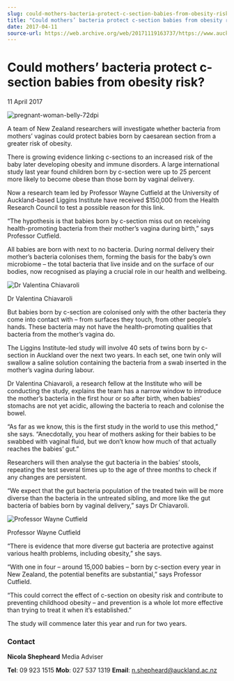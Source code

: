 ```yaml
---
slug: could-mothers-bacteria-protect-c-section-babies-from-obesity-risk
title: "Could mothers’ bacteria protect c-section babies from obesity risk?"
date: 2017-04-11
source-url: https://web.archive.org/web/20171119163737/https://www.auckland.ac.nz/en/about/news-events-and-notices/news/news-2017/04/could-mothers-bacteria-protect-c-section-babies-from-obesity-risk.html
---
```

Could mothers’ bacteria protect c-section babies from obesity risk?
===================================================================

11 April 2017

![pregnant-woman-belly-72dpi](https://www.auckland.ac.nz/en/about/news-events-and-notices/news/news-2017/04/could-mothers-bacteria-protect-c-section-babies-from-obesity-risk/_jcr_content/par/textimage/image.img.jpg/1491885621857.jpg "pregnant-woman-belly-72dpi")

A team of New Zealand researchers will investigate whether bacteria from mothers’ vaginas could protect babies born by caesarean section from a greater risk of obesity.

There is growing evidence linking c-sections to an increased risk of the baby later developing obesity and immune disorders. A large international study last year found children born by c-section were up to 25 percent more likely to become obese than those born by vaginal delivery.

Now a research team led by Professor Wayne Cutfield at the University of Auckland-based Liggins Institute have received $150,000 from the Health Research Council to test a possible reason for this link.

“The hypothesis is that babies born by c-section miss out on receiving health-promoting bacteria from their mother’s vagina during birth,” says Professor Cutfield.

All babies are born with next to no bacteria. During normal delivery their mother’s bacteria colonises them, forming the basis for the baby’s own microbiome – the total bacteria that live inside and on the surface of our bodies, now recognised as playing a crucial role in our health and wellbeing.

![Dr Valentina Chiavaroli](https://www.auckland.ac.nz/en/about/news-events-and-notices/news/news-2017/04/could-mothers-bacteria-protect-c-section-babies-from-obesity-risk/_jcr_content/par/textimage_0/image.img.jpg/1491885829970.jpg "Dr Valentina Chiavaroli")

Dr Valentina Chiavaroli

But babies born by c-section are colonised only with the other bacteria they come into contact with – from surfaces they touch, from other people’s hands. These bacteria may not have the health-promoting qualities that bacteria from the mother’s vagina do.

The Liggins Institute-led study will involve 40 sets of twins born by c-section in Auckland over the next two years. In each set, one twin only will swallow a saline solution containing the bacteria from a swab inserted in the mother’s vagina during labour.

Dr Valentina Chiavaroli, a research fellow at the Institute who will be conducting the study, explains the team has a narrow window to introduce the mother’s bacteria in the first hour or so after birth, when babies’ stomachs are not yet acidic, allowing the bacteria to reach and colonise the bowel.

“As far as we know, this is the first study in the world to use this method,” she says. “Anecdotally, you hear of mothers asking for their babies to be swabbed with vaginal fluid, but we don’t know how much of that actually reaches the babies’ gut.”

Researchers will then analyse the gut bacteria in the babies’ stools, repeating the test several times up to the age of three months to check if any changes are persistent.

“We expect that the gut bacteria population of the treated twin will be more diverse than the bacteria in the untreated sibling, and more like the gut bacteria of babies born by vaginal delivery,” says Dr Chiavaroli.

![Professor Wayne Cutfield](https://www.auckland.ac.nz/en/about/news-events-and-notices/news/news-2017/04/could-mothers-bacteria-protect-c-section-babies-from-obesity-risk/_jcr_content/par/textimage_1/image.img.jpg/1491885812727.jpg "Professor Wayne Cutfield")

Professor Wayne Cutfield

“There is evidence that more diverse gut bacteria are protective against various health problems, including obesity,” she says.

“With one in four – around 15,000 babies – born by c-section every year in New Zealand, the potential benefits are substantial,” says Professor Cutfield.

“This could correct the effect of c-section on obesity risk and contribute to preventing childhood obesity – and prevention is a whole lot more effective than trying to treat it when it’s established.”

The study will commence later this year and run for two years.

### **Contact**

**Nicola Shepheard** Media Adviser

**Tel**: 09 923 1515 **Mob**: 027 537 1319 **Email**: n.shepheard@auckland.ac.nz